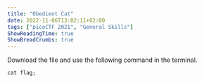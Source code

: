 ```yaml
---
title: "Obedient Cat"
date: 2022-11-06T13:02:11+02:00
tags: ["picoCTF 2021", "General Skills"]
ShowReadingTime: true
ShowBreadCrumbs: true
---
```


Download the file and use the following command in the terminal.

```shell
cat flag;
```

